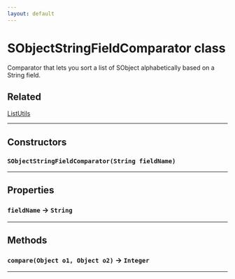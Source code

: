 ```yaml
---
layout: default
---
```

# SObjectStringFieldComparator class

 Comparator that lets you sort a list of SObject alphabetically based on a String field.

## Related

[ListUtils](https://github.com/trailheadapps/apex-recipes/wiki/ListUtils.md)

---
## Constructors
### `SObjectStringFieldComparator(String fieldName)`
---
## Properties

### `fieldName` → `String`

---
## Methods
### `compare(Object o1, Object o2)` → `Integer`
---
